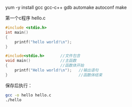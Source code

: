 yum -y install gcc gcc-c++ gdb automake autoconf make

第一个c程序 hello.c
```c
#include <stdio.h>
int main()
{
    printf("hello world!\n");
}
```
```c
#include<stdio.h>		//文件包含
void main()				//主函数
{						//函数体开始
	printf("Hello world!\n");	//输出语句
}								//函数体结束
```
保存后执行：
```bash
gcc -o hello hello.c
./hello
```

